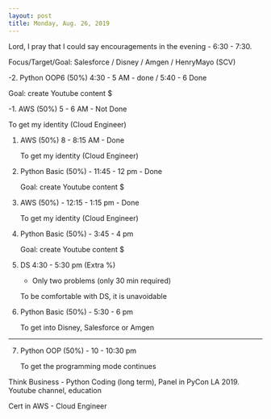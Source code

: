 ```yaml
---
layout: post
title: Monday, Aug. 26, 2019
---
```


Lord, I pray that I could say encouragements in the evening - 6:30 - 7:30.
  

Focus/Target/Goal:  Salesforce / Disney / Amgen / HenryMayo (SCV)     

      
-2. Python OOP6 (50%) 4:30 - 5 AM - done  / 5:40 - 6 Done

  Goal: create Youtube content $



-1. AWS (50%) 5 - 6 AM - Not Done
   
   To get my identity (Cloud Engineer)


1. AWS (50%) 8 - 8:15 AM - Done
   
   To get my identity (Cloud Engineer)


2. Python Basic (50%) - 11:45 - 12 pm - Done
   
   Goal: create Youtube content $


3. AWS (50%) - 12:15 - 1:15 pm - Done 
   
   To get my identity (Cloud Engineer)


4. Python Basic (50%) - 3:45 - 4 pm 
   
   Goal: create Youtube content $



5. DS 4:30 - 5:30 pm (Extra %)
   
   - Only two problems (only 30 min required)
   
   To be comfortable with DS, it is unavoidable


6. Python Basic (50%) - 5:30 - 6 pm
   
   To get into Disney, Salesforce or Amgen

-------------------------------------------

7. Python OOP (50%) - 10 - 10:30 pm
   
   To get the programming mode continues


Think Business - Python Coding (long term), Panel in PyCon LA 2019.
                 Youtube channel, education
                                  
Cert in AWS - Cloud Engineer
